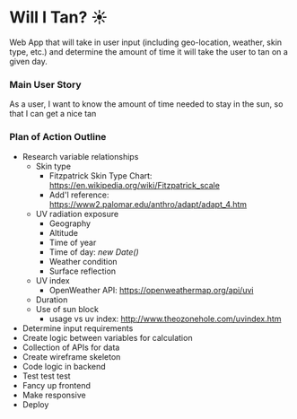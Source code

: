 # Will I Tan? :sunny:
Web App that will take in user input (including geo-location, weather, skin type, etc.) and determine the amount of time it will take the user to tan on a given day. 

### Main User Story
As a user, I want to know the amount of time needed to stay in the sun, so that I can get a nice tan

### Plan of Action Outline
- Research variable relationships
  - Skin type
    - Fitzpatrick Skin Type Chart: https://en.wikipedia.org/wiki/Fitzpatrick_scale
    - Add'l reference: https://www2.palomar.edu/anthro/adapt/adapt_4.htm
  - UV radiation exposure
    - Geography
    - Altitude
    - Time of year
    - Time of day: _new Date()_
    - Weather condition
    - Surface reflection
  - UV index
    - OpenWeather API: https://openweathermap.org/api/uvi
  - Duration
  - Use of sun block
    - usage vs uv index: http://www.theozonehole.com/uvindex.htm
- Determine input requirements
- Create logic between variables for calculation
- Collection of APIs for data
- Create wireframe skeleton
- Code logic in backend
- Test test test
- Fancy up frontend
- Make responsive
- Deploy
